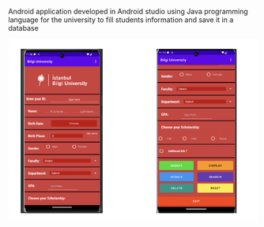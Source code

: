 Android application developed in Android studio using Java programming language for the university to fill students information and save it in a database

![Screenshot of the application](/screenshot.png)
